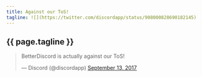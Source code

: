 ```yaml
---
title: Against our ToS!
tagline: ![](https://twitter.com/discordapp/status/908000828690182145)
---
```


<title>
  {{ page.title }}
</title>

<body>
  <h2 class="project-tagline">{{ page.tagline }}</h2>
</body>

<blockquote class="twitter-tweet" data-lang="en"><p lang="en" dir="ltr">BetterDiscord is actually against our ToS!</p>&mdash; Discord (@discordapp) <a href="https://twitter.com/discordapp/status/908000828690182145?ref_src=twsrc%5Etfw">September 13, 2017</a></blockquote>
<script async src="https://platform.twitter.com/widgets.js" charset="utf-8"></script>
